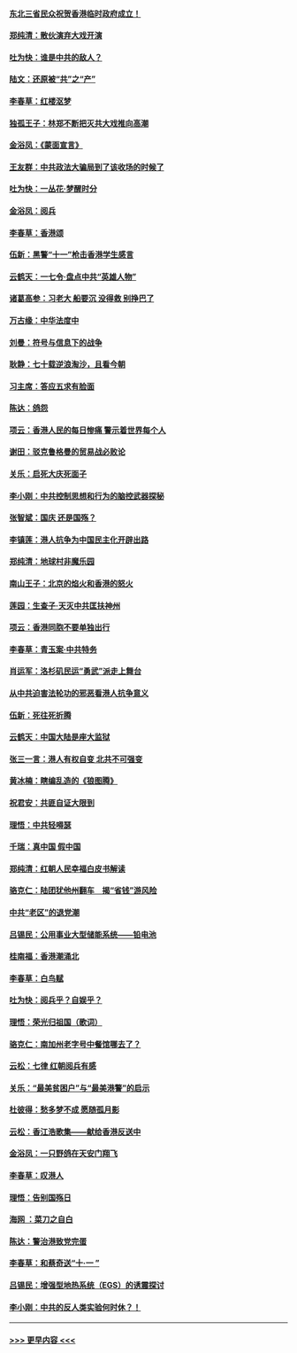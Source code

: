 #### [东北三省民众祝贺香港临时政府成立！](../pages/nsc993/n11571215.md?t=10061544) 
#### [郑纯清：散伙演弃大戏开演](../pages/nsc993/n11570826.md?t=10061544) 
#### [吐为快：谁是中共的敌人？](../pages/nsc993/n11570817.md?t=10061544) 
#### [陆文：还原被“共”之“产”](../pages/nsc993/n11570798.md?t=10061544) 
#### [李春草：红楼沤梦](../pages/nsc993/n11569673.md?t=10061544) 
#### [独孤王子：林郑不断把灭共大戏推向高潮](../pages/nsc993/n11569381.md?t=10061544) 
#### [金浴凤：《蒙面宣言》](../pages/nsc993/n11569368.md?t=10061544) 
#### [王友群：中共政法大骗局到了该收场的时候了](../pages/nsc993/n11568940.md?t=10061544) 
#### [吐为快：一丛花‧梦醒时分](../pages/nsc993/n11567491.md?t=10061544) 
#### [金浴凤：阅兵](../pages/nsc993/n11567454.md?t=10061544) 
#### [李春草：香港颂](../pages/nsc993/n11567444.md?t=10061544) 
#### [伍新：黑警“十一”枪击香港学生感言](../pages/nsc993/n11567426.md?t=10061544) 
#### [云鹤天：一七令‧盘点中共“英雄人物”](../pages/nsc993/n11567091.md?t=10061544) 
#### [诸葛高参：习老大 船要沉 没得救 别挣巴了](../pages/nsc993/n11566976.md?t=10061544) 
#### [万古缘：中华法度中](../pages/nsc993/n11566726.md?t=10061544) 
#### [刘曼：符号与信息下的战争](../pages/nsc993/n11564655.md?t=10061544) 
#### [耿静：七十载逆浪淘沙，且看今朝](../pages/nsc993/n11564520.md?t=10061544) 
#### [习主席：答应五求有脸面](../pages/nsc993/n11563953.md?t=10061544) 
#### [陈达：鸽怨](../pages/nsc993/n11561879.md?t=10061544) 
#### [项云：香港人民的每日惨痛  警示着世界每个人](../pages/nsc993/n11559273.md?t=10061544) 
#### [谢田：驳克鲁格曼的贸易战必败论](../pages/nsc993/n11555840.md?t=10061544) 
#### [关乐：启死大庆死面子](../pages/nsc993/n11556823.md?t=10061544) 
#### [李小刚：中共控制思想和行为的脑控武器探秘](../pages/nsc993/n11556776.md?t=10061544) 
#### [张智斌：国庆  还是国殇？](../pages/nsc993/n11556617.md?t=10061544) 
#### [李镇莲：港人抗争为中国民主化开辟出路](../pages/nsc993/n11556570.md?t=10061544) 
#### [郑纯清：地球村非魔乐园](../pages/nsc993/n11555415.md?t=10061544) 
#### [南山王子：北京的焰火和香港的怒火](../pages/nsc993/n11555318.md?t=10061544) 
#### [莲园：生查子·天灭中共匡扶神州](../pages/nsc993/n11555302.md?t=10061544) 
#### [项云：香港同胞不要单独出行](../pages/nsc993/n11555276.md?t=10061544) 
#### [李春草：青玉案‧中共特务](../pages/nsc993/n11552356.md?t=10061544) 
#### [肖运军：洛杉矶民运“勇武”派走上舞台](../pages/nsc993/n11551595.md?t=10061544) 
#### [从中共迫害法轮功的邪恶看港人抗争意义](../pages/nsc993/n11540858.md?t=10061544) 
#### [伍新：死往死折腾](../pages/nsc993/n11550174.md?t=10061544) 
#### [云鹤天：中国大陆是座大监狱](../pages/nsc993/n11550155.md?t=10061544) 
#### [张三一言：港人有权自变 北共不可强变](../pages/nsc993/n11550132.md?t=10061544) 
#### [黄冰楠：瞎编乱造的《狼图腾》](../pages/nsc993/n11550082.md?t=10061544) 
#### [祝君安：共匪自证大限到](../pages/nsc993/n11550041.md?t=10061544) 
#### [理悟：中共轻嘚瑟](../pages/nsc993/n11547978.md?t=10061544) 
#### [千瑞：真中国 假中国](../pages/nsc993/n11547865.md?t=10061544) 
#### [郑纯清：红朝人民幸福白皮书解读](../pages/nsc993/n11547499.md?t=10061544) 
#### [骆克仁：陆团犹他州翻车　揭“省钱”游风险](../pages/nsc993/n11546977.md?t=10061544) 
#### [中共“老区”的退党潮](../pages/nsc993/n11545995.md?t=10061544) 
#### [吕锡民：公用事业大型储能系统——铅电池](../pages/nsc993/n11545701.md?t=10061544) 
#### [桂南福：香港潮涌北](../pages/nsc993/n11545682.md?t=10061544) 
#### [李春草：白鸟赋](../pages/nsc993/n11545663.md?t=10061544) 
#### [吐为快：阅兵乎？自娱乎？](../pages/nsc993/n11545625.md?t=10061544) 
#### [理悟：荣光归祖国（歌词）](../pages/nsc993/n11545616.md?t=10061544) 
#### [骆克仁：南加州老字号中餐馆哪去了？](../pages/nsc993/n11545120.md?t=10061544) 
#### [云松：七律 红朝阅兵有感](../pages/nsc993/n11542394.md?t=10061544) 
#### [关乐：“最美贫困户”与“最美港警”的启示](../pages/nsc993/n11542252.md?t=10061544) 
#### [杜彼得：愁多梦不成 愿随孤月影](../pages/nsc993/n11540296.md?t=10061544) 
#### [云松：香江浩歌集——献给香港反送中](../pages/nsc993/n11540149.md?t=10061544) 
#### [金浴凤：一只野鸽在天安门翔飞](../pages/nsc993/n11540280.md?t=10061544) 
#### [李春草：叹港人](../pages/nsc993/n11540119.md?t=10061544) 
#### [理悟：告别国殇日](../pages/nsc993/n11539610.md?t=10061544) 
#### [海网 ：菜刀之自白](../pages/nsc993/n11539597.md?t=10061544) 
#### [陈达：警治港致党完蛋](../pages/nsc993/n11538127.md?t=10061544) 
#### [李春草：和蔡奇送“十·一 ”](../pages/nsc993/n11537810.md?t=10061544) 
#### [吕锡民：增强型地热系统（EGS）的诱震探讨](../pages/nsc993/n11537765.md?t=10061544) 
#### [李小刚：中共的反人类实验何时休？！](../pages/nsc993/n11537669.md?t=10061544) 

----
#### [ >>> 更早内容 <<< ](../indexes/nsc993-earlier.md)

